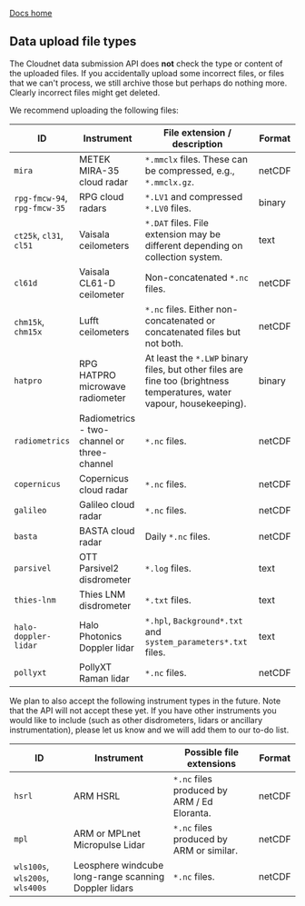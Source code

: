 [Docs home](https://docs.cloudnet.fmi.fi)

## Data upload file types

The Cloudnet data submission API does **not** check the type or content of the uploaded files. 
If you accidentally upload some incorrect files, or files that we can't process, 
we still archive those but perhaps do nothing more. Clearly incorrect files might 
get deleted.

We recommend uploading the following files:

| ID                           | Instrument  | File extension / description  | Format |
|------------------------------|-------------|--------------------------|-------------|
| `mira`                       | METEK MIRA-35 cloud radar | `*.mmclx` files. These can be compressed, e.g., `*.mmclx.gz`.| netCDF |
| `rpg-fmcw-94`, `rpg-fmcw-35` | RPG cloud radars | `*.LV1` and compressed `*.LV0` files. | binary |
| `ct25k`, `cl31`, `cl51`      | Vaisala ceilometers | `*.DAT` files. File extension may be different depending on collection system.  | text |
| `cl61d`                      | Vaisala CL61-D ceilometer | Non-concatenated `*.nc` files.  | netCDF |
| `chm15k`, `chm15x`           | Lufft ceilometers | `*.nc` files. Either non-concatenated or concatenated files but not both. | netCDF |
| `hatpro`                     | RPG HATPRO microwave radiometer | At least the `*.LWP` binary files, but other files are fine too (brightness temperatures, water vapour, housekeeping). | binary |
| `radiometrics`               | Radiometrics - two-channel or three-channel | `*.nc` files. | netCDF |
| `copernicus`                 | Copernicus cloud radar | `*.nc` files. | netCDF |
| `galileo`                    | Galileo cloud radar | `*.nc` files. | netCDF |
| `basta`                      | BASTA cloud radar | Daily `*.nc` files. | netCDF |
| `parsivel`                   | OTT Parsivel2 disdrometer | `*.log` files. | text |
| `thies-lnm`                  | Thies LNM disdrometer | `*.txt` files. | text |
| `halo-doppler-lidar`         | Halo Photonics Doppler lidar | `*.hpl`, `Background*.txt` and `system_parameters*.txt` files. | text |
| `pollyxt`                    | PollyXT Raman lidar | `*.nc` files. | netCDF |

We plan to also accept the following instrument types in the future. Note that the API will not accept these yet. 
If you have other instruments you would like to include (such as other disdrometers, lidars or ancillary instrumentation), please 
let us know and we will add them to our to-do list.

|ID | Instrument | Possible file extensions | Format |
|---|-------------|--------------------|--------------
|`hsrl` | ARM HSRL | `*.nc` files produced by ARM / Ed Eloranta.| netCDF |
|`mpl` | ARM or MPLnet Micropulse Lidar | `*.nc` files produced by ARM or similar. | netCDF |
|`wls100s`, `wls200s`, `wls400s` |Leosphere windcube long-range scanning Doppler lidars | `*.nc` files. | netCDF |
